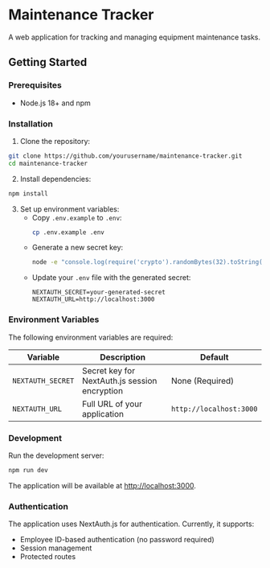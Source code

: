 # Maintenance Tracker

A web application for tracking and managing equipment maintenance tasks.

## Getting Started

### Prerequisites

- Node.js 18+ and npm

### Installation

1. Clone the repository:
```bash
git clone https://github.com/yourusername/maintenance-tracker.git
cd maintenance-tracker
```

2. Install dependencies:
```bash
npm install
```

3. Set up environment variables:
   - Copy `.env.example` to `.env`:
     ```bash
     cp .env.example .env
     ```
   - Generate a new secret key:
     ```bash
     node -e "console.log(require('crypto').randomBytes(32).toString('hex'))"
     ```
   - Update your `.env` file with the generated secret:
     ```
     NEXTAUTH_SECRET=your-generated-secret
     NEXTAUTH_URL=http://localhost:3000
     ```

### Environment Variables

The following environment variables are required:

| Variable | Description | Default |
|----------|-------------|---------|
| `NEXTAUTH_SECRET` | Secret key for NextAuth.js session encryption | None (Required) |
| `NEXTAUTH_URL` | Full URL of your application | `http://localhost:3000` |

### Development

Run the development server:
```bash
npm run dev
```

The application will be available at [http://localhost:3000](http://localhost:3000).

### Authentication

The application uses NextAuth.js for authentication. Currently, it supports:
- Employee ID-based authentication (no password required)
- Session management
- Protected routes
